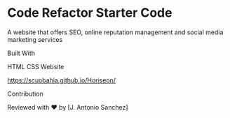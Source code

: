 # Code Refactor Starter Code
A website that offers SEO, online reputation management and social media marketing services

Built With

HTML
CSS
Website

https://scuobahia.github.io/Horiseon/

Contribution

Reviewed with ❤️ by [J. Antonio Sanchez]

